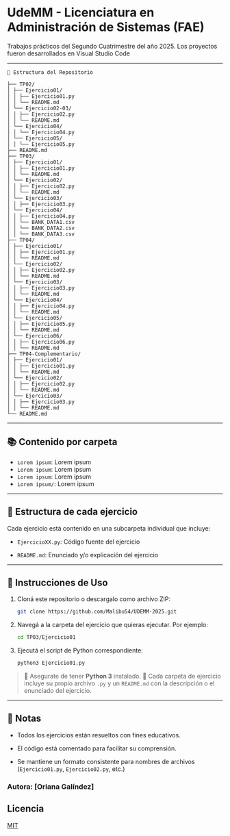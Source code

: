 # UdeMM - Licenciatura en Administración de Sistemas (FAE) 

Trabajos prácticos del Segundo Cuatrimestre del año 2025.
Los proyectos fueron desarrollados en Visual Studio Code

---

```
📁 Estructura del Repositorio

├── TP02/
│ ├── Ejercicio01/
│ │ ├── Ejercicio01.py
│ │ └── README.md
│ └── Ejercicio02-03/
│ │ ├── Ejercicio02.py
│ │ └── README.md
│ └── Ejercicio04/
│ │ └── Ejercicio04.py
│ └── Ejercicio05/
│ │ └── Ejercicio05.py
├── README.md
├── TP03/
│ ├── Ejercicio01/
│ │ ├── Ejercicio01.py
│ │ └── README.md
│ └── Ejercicio02/
│ │ ├── Ejercicio02.py
│ │ └── README.md
│ └── Ejercicio03/
│ │ ├── Ejercicio03.py
│ └── Ejercicio04/
│ │ ├── Ejercicio04.py
│ │ └── BANK_DATA1.csv
│ │ └── BANK_DATA2.csv
│ │ └── BANK_DATA3.csv
├── TP04/
│ ├── Ejercicio01/
│ │ ├── Ejercicio01.py
│ │ └── README.md
│ └── Ejercicio02/
│ │ ├── Ejercicio02.py
│ │ └── README.md
│ └── Ejercicio03/
│ │ ├── Ejercicio03.py
│ │ └── README.md
│ └── Ejercicio04/
│ │ ├── Ejercicio04.py
│ │ └── README.md
│ └── Ejercicio05/
│ │ ├── Ejercicio05.py
│ │ └── README.md
│ └── Ejercicio06/
│ │ ├── Ejercicio06.py
│ │ └── README.md
├── TP04-Complementario/
│ ├── Ejercicio01/
│ │ ├── Ejercicio01.py
│ │ └── README.md
│ └── Ejercicio02/
│ │ ├── Ejercicio02.py
│ │ └── README.md
│ └── Ejercicio03/
│ │ ├── Ejercicio03.py
│ │ └── README.md
└── README.md
```

---

## 📚 Contenido por carpeta
* `Lorem ipsum`: Lorem ipsum
* `Lorem ipsum`: Lorem ipsum
* `Lorem ipsum`: Lorem ipsum
* `Lorem ipsum/`: Lorem ipsum

---

## 🧱 Estructura de cada ejercicio

Cada ejercicio está contenido en una subcarpeta individual que incluye:

* `EjercicioXX.py`: Código fuente del ejercicio

* `README.md`: Enunciado y/o explicación del ejercicio

---

## 🚀 Instrucciones de Uso

1. Cloná este repositorio o descargalo como archivo ZIP:

   ```bash
   git clone https://github.com/Malibu54/UDEMM-2025.git
   ```

2. Navegá a la carpeta del ejercicio que quieras ejecutar. Por ejemplo:

   ```bash
   cd TP03/Ejercicio01
   ```

3. Ejecutá el script de Python correspondiente:

   ```bash
   python3 Ejercicio01.py
   ```

> 📌 Asegurate de tener **Python 3** instalado.
> 📂 Cada carpeta de ejercicio incluye su propio archivo `.py` y un `README.md` con la descripción o el enunciado del ejercicio.

---

## 📌 Notas

* Todos los ejercicios están resueltos con fines educativos.

* El código está comentado para facilitar su comprensión.

* Se mantiene un formato consistente para nombres de archivos (`Ejercicio01.py`, `Ejercicio02.py`, etc.)

### Autora: [Oriana Galíndez]


## Licencia

[MIT](https://choosealicense.com/licenses/mit/)